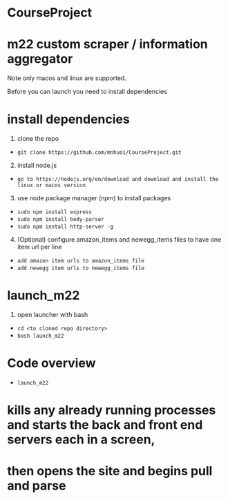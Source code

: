 # CourseProject

# m22 custom scraper / information aggregator

Note only macos and linux are supported.

Before you can launch you need to install dependencies

# install dependencies

1. clone the repo 
- `git clone https://github.com/mnhuoi/CourseProject.git`

2. install node.js
- `go to https://nodejs.org/en/download and download and install the linux or macos version`

3. use node package manager (npm) to install packages
- `sudo npm install express`
- `sudo npm install body-parser`
- `sudo npm install http-server -g`

4. (Optional) configure amazon_items and newegg_items files to have one item url per line
- `add amazon item urls to amazon_items file`
- `add newegg item urls to newegg_items file`

# launch_m22

1. open launcher with bash
- `cd <to cloned repo directory>`
- `bash launch_m22`

# Code overview

- `launch_m22`
# kills any already running processes and starts the back and front end servers each in a screen, 
# then opens the site and begins pull and parse


